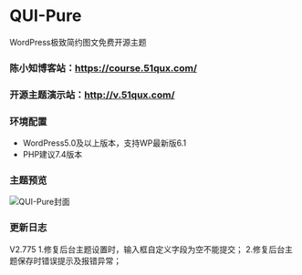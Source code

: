 # QUI-Pure
WordPress极致简约图文免费开源主题
### 陈小知博客站：https://course.51qux.com/
### 开源主题演示站：http://v.51qux.com/

### 环境配置
- WordPress5.0及以上版本，支持WP最新版6.1
- PHP建议7.4版本

### 主题预览
![QUI-Pure封面](https://course.51qux.com/wp-content/uploads/2022/06/20220628194435_90657.png)

### 更新日志
V2.775
1.修复后台主题设置时，输入框自定义字段为空不能提交；
2.修复后台主题保存时错误提示及报错异常；